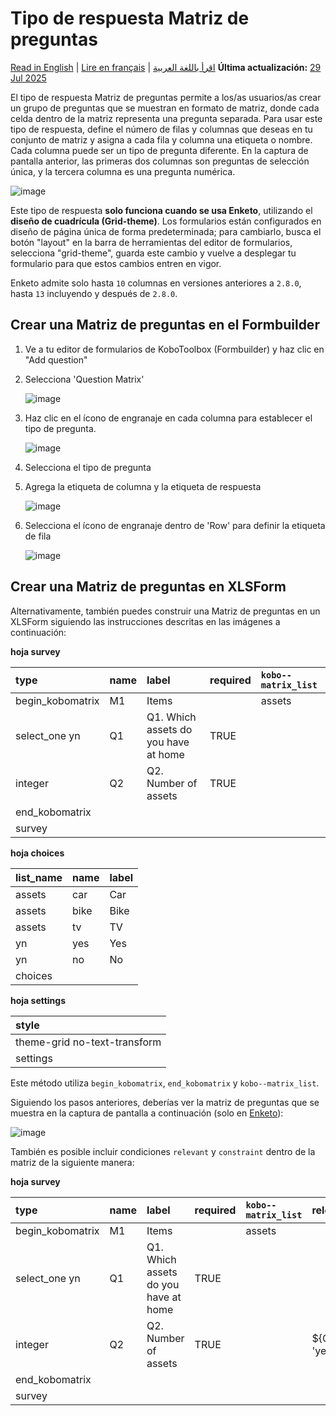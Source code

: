 # Tipo de respuesta Matriz de preguntas
<a href="../matrix_response.html">Read in English</a> | <a href="../fr/matrix_response.html">Lire en français</a> | <a href="../ar/matrix_response.html">اقرأ باللغة العربية</a>
**Última actualización:** <a href="https://github.com/kobotoolbox/docs/blob/47cbc8887d6df73ef3bf760d5a3962b77ab26ed8/source/matrix_response.md" class="reference">29 Jul 2025</a>

El tipo de respuesta Matriz de preguntas permite a los/as usuarios/as crear un grupo de preguntas que se muestran en formato de matriz, donde cada celda dentro de la matriz representa una pregunta separada. Para usar este tipo de respuesta, define el número de filas y columnas que deseas en tu conjunto de matriz y asigna a cada fila y columna una etiqueta o nombre. Cada columna puede ser un tipo de pregunta diferente. En la captura de pantalla anterior, las primeras dos columnas son preguntas de selección única, y la tercera columna es una pregunta numérica.

![image](/images/matrix_response/matrix_example.png)

<p class="note">Este tipo de respuesta <strong>solo funciona cuando se usa Enketo</strong>, utilizando el <strong>diseño de cuadrícula (Grid-theme)</strong>. Los formularios están configurados en diseño de página única de forma predeterminada; para cambiarlo, busca el botón "layout" en la barra de herramientas del editor de formularios, selecciona "grid-theme", guarda este cambio y vuelve a desplegar tu formulario para que estos cambios entren en vigor.</p>

<p class='note'>Enketo admite solo hasta <code>10</code> columnas en versiones anteriores a <code>2.8.0</code>, hasta <code>13</code> incluyendo y después de <code>2.8.0</code>.</p>

## Crear una Matriz de preguntas en el Formbuilder

1. Ve a tu editor de formularios de KoboToolbox (Formbuilder) y haz clic en "Add question"
2. Selecciona 'Question Matrix'

    ![image](/images/matrix_response/question_matrix.png)

3. Haz clic en el ícono de engranaje en cada columna para establecer el tipo de pregunta.

    ![image](/images/matrix_response/question_type.png)

4. Selecciona el tipo de pregunta

5. Agrega la etiqueta de columna y la etiqueta de respuesta

    ![image](/images/matrix_response/label_response.png)

6. Selecciona el ícono de engranaje dentro de 'Row' para definir la etiqueta de fila

    ![image](/images/matrix_response/row.png)

## Crear una Matriz de preguntas en XLSForm

Alternativamente, también puedes construir una Matriz de preguntas en un XLSForm siguiendo las instrucciones descritas en las imágenes a continuación:

**hoja survey**

| type             | name | label                                | required | `kobo--matrix_list` |
| :--------------- | :--- | :----------------------------------- | :------- | :----------------   |
| begin_kobomatrix | M1   | Items                                |          | assets              |
| select_one yn    | Q1   | Q1. Which assets do you have at home | TRUE     |                     |
| integer          | Q2   | Q2. Number of assets                 | TRUE     |                     |
| end_kobomatrix   |      |                                      |          |                     |
| survey |

**hoja choices**

| list_name | name | label |
| :-------- | :--- | :---- |
| assets    | car  | Car   |
| assets    | bike | Bike  |
| assets    | tv   | TV    |
| yn        | yes  | Yes   |
| yn        | no   | No    |
| choices |

**hoja settings**

| style                        |
| :--------------------------- |
| theme-grid no-text-transform |
| settings |

<p class="note">Este método utiliza <code>begin_kobomatrix</code>,
<code>end_kobomatrix</code> y <code>kobo--matrix_list</code>.</p>

Siguiendo los pasos anteriores, deberías ver la matriz de preguntas que se muestra en la captura de pantalla a continuación (solo en [Enketo](data_through_webforms.md)):

![image](/images/matrix_response/preview.png)

También es posible incluir condiciones `relevant` y `constraint` dentro de la matriz de la siguiente manera:

**hoja survey**

| type             | name | label                                | required | `kobo--matrix_list` | relevant      | constraint |
| :--------------- | :--- | :----------------------------------- | :------- | :----------------   | :------------ | :--------- |
| begin_kobomatrix | M1   | Items                                |          | assets              |               |            |
| select_one yn    | Q1   | Q1. Which assets do you have at home | TRUE     |                     |               |            |
| integer          | Q2   | Q2. Number of assets                 | TRUE     |                     | ${Q1} = 'yes' | . > 2      |
| end_kobomatrix   |      |                                      |          |                     |               |            |
| survey |